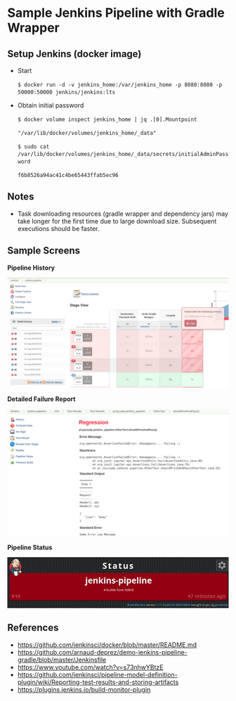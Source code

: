 # Sample Jenkins Pipeline with Gradle Wrapper


## Setup Jenkins (docker image)

- Start

  `$ docker run -d -v jenkins_home:/var/jenkins_home -p 8080:8080 -p 50000:50000 jenkins/jenkins:lts`


- Obtain initial password

  `$ docker volume inspect jenkins_home | jq .[0].Mountpoint`

  `"/var/lib/docker/volumes/jenkins_home/_data"`

  `$ sudo cat /var/lib/docker/volumes/jenkins_home/_data/secrets/initialAdminPassword`

  `f6b8526a94ac41c4be65443ffab5ec96`


## Notes

- Task downloading resources (gradle wrapper and dependency jars) may take longer for the
  first time due to large download size. Subsequent executions should be faster.


## Sample Screens

**Pipeline History**
 
![Pipeline History](doc/pipeline1.png)

**Detailed Failure Report**

![Detailed Failure Report](doc/pipeline2.png)

**Pipeline Status**

![Pipeline Status](doc/pipeline3.png)


## References

- https://github.com/jenkinsci/docker/blob/master/README.md
- https://github.com/arnaud-deprez/demo-jenkins-pipeline-gradle/blob/master/Jenkinsfile
- https://www.youtube.com/watch?v=s73nhwYBtzE
- https://github.com/jenkinsci/pipeline-model-definition-plugin/wiki/Reporting-test-results-and-storing-artifacts
- https://plugins.jenkins.io/build-monitor-plugin
